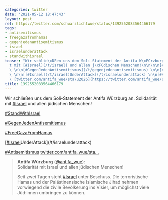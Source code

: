 ```yaml
---
categories: twitter
date: '2021-05-12 18:47:43'
layout: post
ref: https://twitter.com/schwarzlichtwue/status/1392552083564466179
tags:
- antisemitismus
- freegazafromhamas
- gegenjedenantisemitismus
- israel
- israelunderattack
- standwithisrael
teaser: "Wir schlie\xDFen uns dem Soli-Statement der Antifa W\xFCrzburg an. Solidarit\xE4\
  t mit [#Israel](/t/israel) und allen j\xFCdischen Menschen!\n\n\n\n[#StandWithIsrael](/t/standwithisrael)\
  \ \n\n[#GegenJedenAntisemitismus](/t/gegenjedenantisemitismus) \n\n[#FreeGazaFromHamas](/t/freegazafromhamas)\
  \ \n\n[[#Israel](/t/israel)UnderAttack](/t/israelunderattack) \n\n[#Antisemitismus](/t/antisemitismus)\
  \ [twitter.com/antifa_wue/sta\u2026](https://twitter.com/antifa_wue/status/1392536674475851780)"
title: 1392552083564466179
---
```

Wir schließen uns dem Soli-Statement der Antifa Würzburg an. Solidarität mit [#Israel](/t/israel) und allen jüdischen Menschen!



[#StandWithIsrael](/t/standwithisrael) 

[#GegenJedenAntisemitismus](/t/gegenjedenantisemitismus) 

[#FreeGazaFromHamas](/t/freegazafromhamas) 

[[#Israel](/t/israel)UnderAttack](/t/israelunderattack) 

[#Antisemitismus](/t/antisemitismus) [twitter.com/antifa_wue/sta…](https://twitter.com/antifa_wue/status/1392536674475851780)
> <b>Antifa Würzburg</b> ([@antifa_wue](https://twitter.com/antifa_wue)):  
>Solidarität mit Israel und allen jüdischen Menschen!  
>  
>  
>  
>Seit zwei Tagen steht [#Israel](/t/israel) unter Beschuss. Die terroristische Hamas und der Palästinensische Islamische Jihad nehmen vorwiegend die zivile Bevölkerung ins Visier, um möglichst viele Jüd:innen umbringen zu können.   


